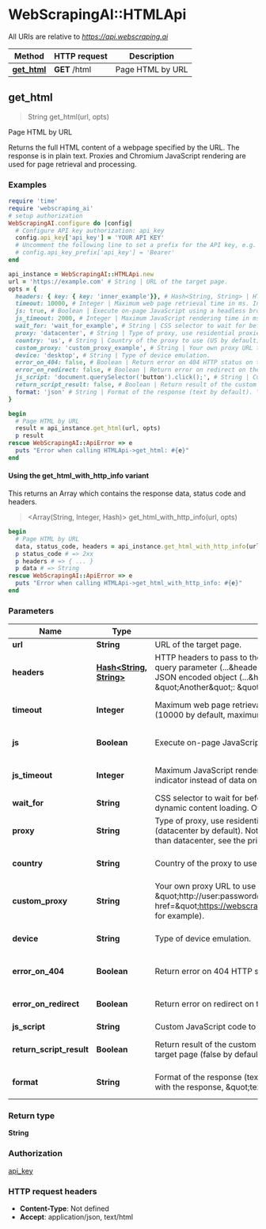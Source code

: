 # WebScrapingAI::HTMLApi

All URIs are relative to *https://api.webscraping.ai*

| Method | HTTP request | Description |
| ------ | ------------ | ----------- |
| [**get_html**](HTMLApi.md#get_html) | **GET** /html | Page HTML by URL |


## get_html

> String get_html(url, opts)

Page HTML by URL

Returns the full HTML content of a webpage specified by the URL. The response is in plain text. Proxies and Chromium JavaScript rendering are used for page retrieval and processing.

### Examples

```ruby
require 'time'
require 'webscraping_ai'
# setup authorization
WebScrapingAI.configure do |config|
  # Configure API key authorization: api_key
  config.api_key['api_key'] = 'YOUR API KEY'
  # Uncomment the following line to set a prefix for the API key, e.g. 'Bearer' (defaults to nil)
  # config.api_key_prefix['api_key'] = 'Bearer'
end

api_instance = WebScrapingAI::HTMLApi.new
url = 'https://example.com' # String | URL of the target page.
opts = {
  headers: { key: { key: 'inner_example'}}, # Hash<String, String> | HTTP headers to pass to the target page. Can be specified either via a nested query parameter (...&headers[One]=value1&headers=[Another]=value2) or as a JSON encoded object (...&headers={\"One\": \"value1\", \"Another\": \"value2\"}).
  timeout: 10000, # Integer | Maximum web page retrieval time in ms. Increase it in case of timeout errors (10000 by default, maximum is 30000).
  js: true, # Boolean | Execute on-page JavaScript using a headless browser (true by default).
  js_timeout: 2000, # Integer | Maximum JavaScript rendering time in ms. Increase it in case if you see a loading indicator instead of data on the target page.
  wait_for: 'wait_for_example', # String | CSS selector to wait for before returning the page content. Useful for pages with dynamic content loading. Overrides js_timeout.
  proxy: 'datacenter', # String | Type of proxy, use residential proxies if your site restricts traffic from datacenters (datacenter by default). Note that residential proxy requests are more expensive than datacenter, see the pricing page for details.
  country: 'us', # String | Country of the proxy to use (US by default).
  custom_proxy: 'custom_proxy_example', # String | Your own proxy URL to use instead of our built-in proxy pool in \"http://user:password@host:port\" format (<a target=\"_blank\" href=\"https://webscraping.ai/proxies/smartproxy\">Smartproxy</a> for example).
  device: 'desktop', # String | Type of device emulation.
  error_on_404: false, # Boolean | Return error on 404 HTTP status on the target page (false by default).
  error_on_redirect: false, # Boolean | Return error on redirect on the target page (false by default).
  js_script: 'document.querySelector('button').click();', # String | Custom JavaScript code to execute on the target page.
  return_script_result: false, # Boolean | Return result of the custom JavaScript code (js_script parameter) execution on the target page (false by default, page HTML will be returned).
  format: 'json' # String | Format of the response (text by default). \"json\" will return a JSON object with the response, \"text\" will return a plain text/HTML response.
}

begin
  # Page HTML by URL
  result = api_instance.get_html(url, opts)
  p result
rescue WebScrapingAI::ApiError => e
  puts "Error when calling HTMLApi->get_html: #{e}"
end
```

#### Using the get_html_with_http_info variant

This returns an Array which contains the response data, status code and headers.

> <Array(String, Integer, Hash)> get_html_with_http_info(url, opts)

```ruby
begin
  # Page HTML by URL
  data, status_code, headers = api_instance.get_html_with_http_info(url, opts)
  p status_code # => 2xx
  p headers # => { ... }
  p data # => String
rescue WebScrapingAI::ApiError => e
  puts "Error when calling HTMLApi->get_html_with_http_info: #{e}"
end
```

### Parameters

| Name | Type | Description | Notes |
| ---- | ---- | ----------- | ----- |
| **url** | **String** | URL of the target page. |  |
| **headers** | [**Hash&lt;String, String&gt;**](String.md) | HTTP headers to pass to the target page. Can be specified either via a nested query parameter (...&amp;headers[One]&#x3D;value1&amp;headers&#x3D;[Another]&#x3D;value2) or as a JSON encoded object (...&amp;headers&#x3D;{\&quot;One\&quot;: \&quot;value1\&quot;, \&quot;Another\&quot;: \&quot;value2\&quot;}). | [optional] |
| **timeout** | **Integer** | Maximum web page retrieval time in ms. Increase it in case of timeout errors (10000 by default, maximum is 30000). | [optional][default to 10000] |
| **js** | **Boolean** | Execute on-page JavaScript using a headless browser (true by default). | [optional][default to true] |
| **js_timeout** | **Integer** | Maximum JavaScript rendering time in ms. Increase it in case if you see a loading indicator instead of data on the target page. | [optional][default to 2000] |
| **wait_for** | **String** | CSS selector to wait for before returning the page content. Useful for pages with dynamic content loading. Overrides js_timeout. | [optional] |
| **proxy** | **String** | Type of proxy, use residential proxies if your site restricts traffic from datacenters (datacenter by default). Note that residential proxy requests are more expensive than datacenter, see the pricing page for details. | [optional][default to &#39;datacenter&#39;] |
| **country** | **String** | Country of the proxy to use (US by default). | [optional][default to &#39;us&#39;] |
| **custom_proxy** | **String** | Your own proxy URL to use instead of our built-in proxy pool in \&quot;http://user:password@host:port\&quot; format (&lt;a target&#x3D;\&quot;_blank\&quot; href&#x3D;\&quot;https://webscraping.ai/proxies/smartproxy\&quot;&gt;Smartproxy&lt;/a&gt; for example). | [optional] |
| **device** | **String** | Type of device emulation. | [optional][default to &#39;desktop&#39;] |
| **error_on_404** | **Boolean** | Return error on 404 HTTP status on the target page (false by default). | [optional][default to false] |
| **error_on_redirect** | **Boolean** | Return error on redirect on the target page (false by default). | [optional][default to false] |
| **js_script** | **String** | Custom JavaScript code to execute on the target page. | [optional] |
| **return_script_result** | **Boolean** | Return result of the custom JavaScript code (js_script parameter) execution on the target page (false by default, page HTML will be returned). | [optional][default to false] |
| **format** | **String** | Format of the response (text by default). \&quot;json\&quot; will return a JSON object with the response, \&quot;text\&quot; will return a plain text/HTML response. | [optional][default to &#39;json&#39;] |

### Return type

**String**

### Authorization

[api_key](../README.md#api_key)

### HTTP request headers

- **Content-Type**: Not defined
- **Accept**: application/json, text/html

